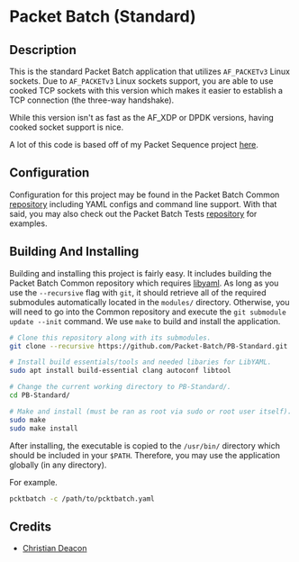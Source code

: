 # Packet Batch (Standard)
## Description
This is the standard Packet Batch application that utilizes `AF_PACKETv3` Linux sockets. Due to `AF_PACKETv3` Linux sockets support, you are able to use cooked TCP sockets with this version which makes it easier to establish a TCP connection (the three-way handshake).

While this version isn't as fast as the AF_XDP or DPDK versions, having cooked socket support is nice.

A lot of this code is based off of my Packet Sequence project [here](https://github.com/gamemann/Packet-Sequence).

## Configuration
Configuration for this project may be found in the Packet Batch Common [repository](https://github.com/Packet-Batch/PB-Common) including YAML configs and command line support. With that said, you may also check out the Packet Batch Tests [repository](https://github.com/Packet-Batch/PB-Tests) for examples.

## Building And Installing
Building and installing this project is fairly easy. It includes building the Packet Batch Common repository which requires [libyaml](https://github.com/yaml/libyaml). As long as you use the `--recursive` flag with `git`, it should retrieve all of the required submodules automatically located in the `modules/` directory. Otherwise, you will need to go into the Common repository and execute the `git submodule update --init` command. We use `make` to build and install the application.

```bash
# Clone this repository along with its submodules.
git clone --recursive https://github.com/Packet-Batch/PB-Standard.git

# Install build essentials/tools and needed libaries for LibYAML.
sudo apt install build-essential clang autoconf libtool

# Change the current working directory to PB-Standard/.
cd PB-Standard/

# Make and install (must be ran as root via sudo or root user itself).
sudo make
sudo make install
```

After installing, the executable is copied to the `/usr/bin/` directory which should be included in your `$PATH`. Therefore, you may use the application globally (in any directory).

For example.

```bash
pcktbatch -c /path/to/pcktbatch.yaml
```

## Credits
* [Christian Deacon](https://github.com/gamemann)